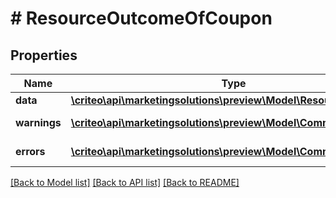 # # ResourceOutcomeOfCoupon

## Properties

Name | Type | Description | Notes
------------ | ------------- | ------------- | -------------
**data** | [**\criteo\api\marketingsolutions\preview\Model\ResourceOfCoupon**](ResourceOfCoupon.md) |  | [optional]
**warnings** | [**\criteo\api\marketingsolutions\preview\Model\CommonProblem[]**](CommonProblem.md) |  | [optional] [readonly]
**errors** | [**\criteo\api\marketingsolutions\preview\Model\CommonProblem[]**](CommonProblem.md) |  | [optional] [readonly]

[[Back to Model list]](../../README.md#models) [[Back to API list]](../../README.md#endpoints) [[Back to README]](../../README.md)
